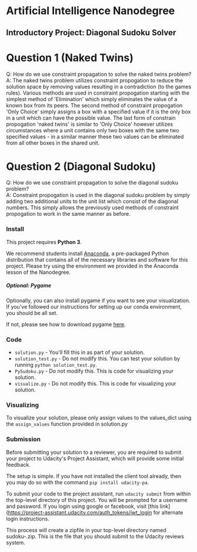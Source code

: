 # Artificial Intelligence Nanodegree
## Introductory Project: Diagonal Sudoku Solver

# Question 1 (Naked Twins)
Q: How do we use constraint propagation to solve the naked twins problem?  
A: The naked twins problem utilizes constraint propogation to reduce the solution space by removing values resulting in a contradiction (to the games rules).  Various methods are used in constraint propogation starting with the simplest method of 'Elimination' which simply eliminates the value of a known box from its peers.  The second method of constraint propogation 'Only Choice' simply assigns a box with a specified value if it is the only box in a unit which can have the possible value.  The last form of constrain propogation 'naked twins' is similar to 'Only Choice' however utilizes circumstances where a unit contains only two boxes with the same two specified values - in a similar manner these two values can be eliminated from all other boxes in the shared unit.  

# Question 2 (Diagonal Sudoku)
Q: How do we use constraint propagation to solve the diagonal sudoku problem?  
A: Constraint propogation is used in the diagonal sudoku problem by simply adding two additional units to the unit list which consist of the diagonal numbers.  This simply allows the previously used methods of constraint propogation to work in the same manner as before. 

### Install

This project requires **Python 3**.

We recommend students install [Anaconda](https://www.continuum.io/downloads), a pre-packaged Python distribution that contains all of the necessary libraries and software for this project. 
Please try using the environment we provided in the Anaconda lesson of the Nanodegree.

##### Optional: Pygame

Optionally, you can also install pygame if you want to see your visualization. If you've followed our instructions for setting up our conda environment, you should be all set.

If not, please see how to download pygame [here](http://www.pygame.org/download.shtml).

### Code

* `solution.py` - You'll fill this in as part of your solution.
* `solution_test.py` - Do not modify this. You can test your solution by running `python solution_test.py`.
* `PySudoku.py` - Do not modify this. This is code for visualizing your solution.
* `visualize.py` - Do not modify this. This is code for visualizing your solution.

### Visualizing

To visualize your solution, please only assign values to the values_dict using the ```assign_values``` function provided in solution.py

### Submission
Before submitting your solution to a reviewer, you are required to submit your project to Udacity's Project Assistant, which will provide some initial feedback.  

The setup is simple.  If you have not installed the client tool already, then you may do so with the command `pip install udacity-pa`.  

To submit your code to the project assistant, run `udacity submit` from within the top-level directory of this project.  You will be prompted for a username and password.  If you login using google or facebook, visit [this link](https://project-assistant.udacity.com/auth_tokens/jwt_login for alternate login instructions.

This process will create a zipfile in your top-level directory named sudoku-<id>.zip.  This is the file that you should submit to the Udacity reviews system.


